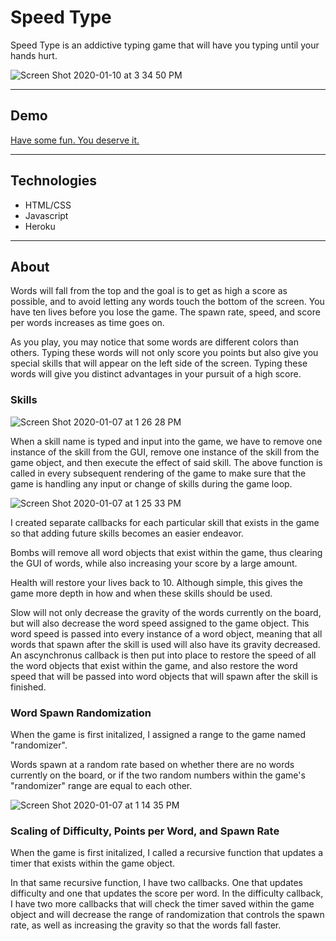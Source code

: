 # Speed Type

Speed Type is an addictive typing game that will have you typing until your hands hurt.

![Screen Shot 2020-01-10 at 3 34 50 PM](https://user-images.githubusercontent.com/43099538/72194096-2cb53800-33c1-11ea-814b-05d848461913.png)

---

## Demo

[Have some fun. You deserve it.](http://speed-type.herokuapp.com/)

---

## Technologies
  + HTML/CSS
  + Javascript
  + Heroku
  
 ---
 
 ## About
 
Words will fall from the top and the goal is to get as high a score as possible, and to avoid letting any words touch the bottom of the screen. You have ten lives before you lose the game. The spawn rate, speed, and score per words increases as time goes on. 

As you play, you may notice that some words are different colors than others. Typing these words will not only score you points but also give you special skills that will appear on the left side of the screen. Typing these words will give you distinct advantages in your pursuit of a high score.
 
### Skills

![Screen Shot 2020-01-07 at 1 26 28 PM](https://user-images.githubusercontent.com/43099538/71930850-5b2cdc00-3151-11ea-8eb2-2008f5c88816.png)

When a skill name is typed and input into the game, we have to remove one instance of the skill from the GUI, remove one instance of the skill from the game object, and then execute the effect of said skill. The above function is called in every subsequent rendering of the game to make sure that the game is handling any input or change of skills during the game loop.

![Screen Shot 2020-01-07 at 1 25 33 PM](https://user-images.githubusercontent.com/43099538/71930784-333d7880-3151-11ea-9106-652f1d03ed4e.png)

I created separate callbacks for each particular skill that exists in the game so that adding future skills becomes an easier endeavor. 

Bombs will remove all word objects that exist within the game, thus clearing the GUI of words, while also increasing your score by a large amount.

Health will restore your lives back to 10. Although simple, this gives the game more depth in how and when these skills should be used.

Slow will not only decrease the gravity of the words currently on the board, but will also decrease the word speed assigned to the game object. This word speed is passed into every instance of a word object, meaning that all words that spawn after the skill is used will also have its gravity decreased. An ascynchronus callback is then put into place to restore the speed of all the word objects that exist within the game, and also restore the word speed that will be passed into word objects that will spawn after the skill is finished.

### Word Spawn Randomization

When the game is first initalized, I assigned a range to the game named "randomizer". 

Words spawn at a random rate based on whether there are no words currently on the board, or if the two random numbers within the game's "randomizer" range are equal to each other.


![Screen Shot 2020-01-07 at 1 14 35 PM](https://user-images.githubusercontent.com/43099538/71930127-e1e0b980-314f-11ea-9761-8f45e1e90638.png)

### Scaling of Difficulty, Points per Word, and Spawn Rate

When the game is first initalized, I called a recursive function that updates a timer that exists within the game object. 

In that same recursive function, I have two callbacks. One that updates difficulty and one that updates the score per word. In the difficulty callback, I have two more callbacks that will check the timer saved within the game object and will decrease the range of randomization that controls the spawn rate, as well as increasing the gravity so that the words fall faster. 
